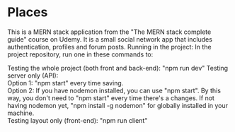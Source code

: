 # Places 
This is a MERN stack application from the "The MERN stack complete guide" course on Udemy. It is a small social network app that includes authentication, profiles and forum posts.
Running in the project: In the project repository, run one in these commands to:

Testing the whole project (both front and back-end): "npm run dev"
Testing server only (API):\
Option 1: "npm start" every time saving.\
Option 2: If you have nodemon installed, you can use "npm start". By this way, you don't need to "npm start" every time there's a changes. If not having nodemon yet, "npm install -g nodemon" for globally installed in your machine.\
Testing layout only (front-end): "npm run client"
